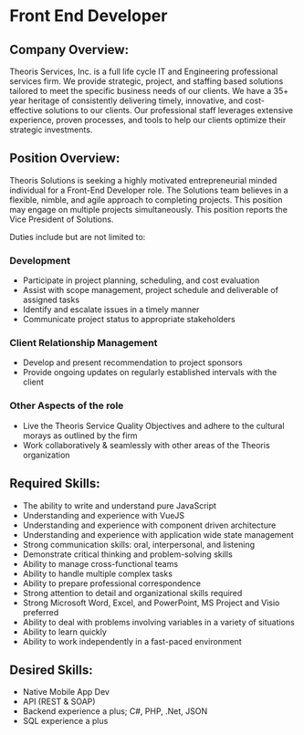 # Front End Developer


## Company Overview:

Theoris Services, Inc. is a full life cycle IT and Engineering professional services firm. We provide strategic, project, and staffing based solutions tailored to meet the specific business needs of our clients. We have a 35+ year heritage of consistently delivering timely, innovative, and cost-effective solutions to our clients. Our professional staff leverages extensive experience, proven processes, and tools to help our clients optimize their strategic investments.



## Position Overview:

Theoris Solutions is seeking a highly motivated entrepreneurial minded individual for a Front-End Developer role. The Solutions team believes in a flexible, nimble, and agile approach to completing projects. This position may engage on multiple projects simultaneously. This position reports the Vice President of Solutions.

Duties include but are not limited to:

### Development
* Participate in project planning, scheduling, and cost evaluation
* Assist with scope management, project schedule and deliverable of assigned tasks
* Identify and escalate issues in a timely manner
* Communicate project status to appropriate stakeholders

### Client Relationship Management
* Develop and present recommendation to project sponsors
* Provide ongoing updates on regularly established intervals with the client

### Other Aspects of the role
* Live the Theoris Service Quality Objectives and adhere to the cultural morays as outlined by the firm
* Work collaboratively & seamlessly with other areas of the Theoris organization

## Required Skills:

* The ability to write and understand pure JavaScript
* Understanding and experience with VueJS
* Understanding and experience with component driven architecture
* Understanding and experience with application wide state management
* Strong communication skills: oral, interpersonal, and listening
* Demonstrate critical thinking and problem-solving skills
* Ability to manage cross-functional teams
* Ability to handle multiple complex tasks
* Ability to prepare professional correspondence
* Strong attention to detail and organizational skills required
* Strong Microsoft Word, Excel, and PowerPoint, MS Project and Visio preferred
* Ability to deal with problems involving variables in a variety of situations
* Ability to learn quickly
* Ability to work independently in a fast-paced environment

## Desired Skills:

* Native Mobile App Dev
* API (REST & SOAP)
* Backend experience a plus; C#, PHP, .Net, JSON
* SQL experience a plus